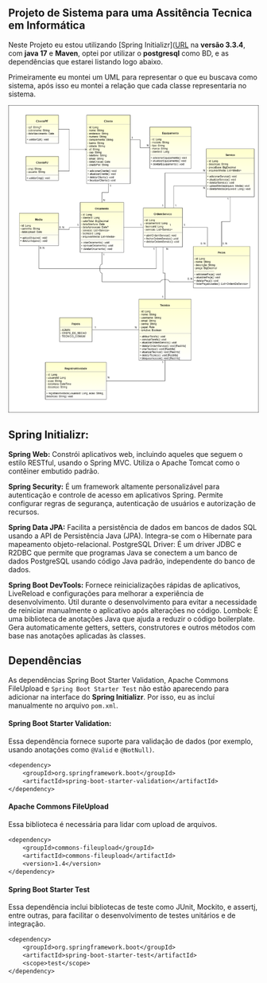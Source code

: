 ## Projeto de Sistema para uma Assitência Tecnica em Informática

Neste Projeto eu estou utilizando [Spring Initializr]([URL](https://start.spring.io/) na **versão 3.3.4**, com **java 17** e **Maven**, optei por utilizar o **postgresql** como BD, e as dependências que estarei listando logo abaixo.

Primeiramente eu montei um UML para representar o que eu buscava como sistema, após isso eu montei a relação que cada classe representaria no sistema. 

![representacao grafica de relacionamento entre as classes bem como seus atributos e metodos](./esquematico.png)

## Spring Initializr:
**Spring Web:** Constrói aplicativos web, incluindo aqueles que seguem o estilo RESTful, usando o Spring MVC.
Utiliza o Apache Tomcat como o contêiner embutido padrão.

**Spring Security:** É um framework altamente personalizável para autenticação e controle de acesso em aplicativos Spring.
Permite configurar regras de segurança, autenticação de usuários e autorização de recursos.

**Spring Data JPA:** Facilita a persistência de dados em bancos de dados SQL usando a API de Persistência Java (JPA).
Integra-se com o Hibernate para mapeamento objeto-relacional.
PostgreSQL Driver:
É um driver JDBC e R2DBC que permite que programas Java se conectem a um banco de dados PostgreSQL usando código Java padrão, independente do banco de dados.

**Spring Boot DevTools:** Fornece reinicializações rápidas de aplicativos, LiveReload e configurações para melhorar a experiência de desenvolvimento.
Útil durante o desenvolvimento para evitar a necessidade de reiniciar manualmente o aplicativo após alterações no código.
Lombok:
É uma biblioteca de anotações Java que ajuda a reduzir o código boilerplate.
Gera automaticamente getters, setters, construtores e outros métodos com base nas anotações aplicadas às classes.


## Dependências

As dependências Spring Boot Starter Validation, Apache Commons FileUpload e ``Spring Boot Starter Test`` não estão aparecendo para adicionar na interface do **Spring Initializr**. Por isso, eu as incluí manualmente no arquivo ``pom.xml``.

#### Spring Boot Starter Validation:
Essa dependência fornece suporte para validação de dados (por exemplo, usando anotações como ``@Valid`` e ``@NotNull)``.

```
<dependency>
    <groupId>org.springframework.boot</groupId>
    <artifactId>spring-boot-starter-validation</artifactId>
</dependency>
```

#### Apache Commons FileUpload
Essa biblioteca é necessária para lidar com upload de arquivos.

```
<dependency>
    <groupId>commons-fileupload</groupId>
    <artifactId>commons-fileupload</artifactId>
    <version>1.4</version>
</dependency>
```

#### Spring Boot Starter Test
Essa dependência inclui bibliotecas de teste como JUnit, Mockito, e assertj, entre outras, para facilitar o desenvolvimento de testes unitários e de integração.

```
<dependency>
    <groupId>org.springframework.boot</groupId>
    <artifactId>spring-boot-starter-test</artifactId>
    <scope>test</scope>
</dependency>
```

